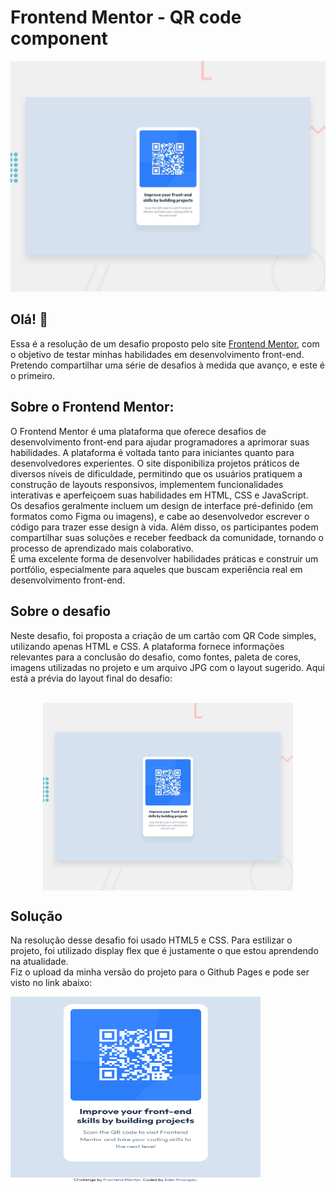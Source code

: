 # Frontend Mentor - QR code component

![Design preview for the QR code component coding challenge](./preview.jpg)

## Olá! 👋

Essa é a resolução de um desafio proposto pelo site <a href="https://www.frontendmentor.io/home" target="_blank">Frontend Mentor</a>, com o objetivo de testar minhas habilidades em desenvolvimento front-end. Pretendo compartilhar uma série de desafios à medida que avanço, e este é o primeiro.

## Sobre o Frontend Mentor:

O Frontend Mentor é uma plataforma que oferece desafios de desenvolvimento front-end para ajudar programadores a aprimorar suas habilidades. A plataforma é voltada tanto para iniciantes quanto para desenvolvedores experientes. O site disponibiliza projetos práticos de diversos níveis de dificuldade, permitindo que os usuários pratiquem a construção de layouts responsivos, implementem funcionalidades interativas e aperfeiçoem suas habilidades em HTML, CSS e JavaScript.<br>
Os desafios geralmente incluem um design de interface pré-definido (em formatos como Figma ou imagens), e cabe ao desenvolvedor escrever o código para trazer esse design à vida. Além disso, os participantes podem compartilhar suas soluções e receber feedback da comunidade, tornando o processo de aprendizado mais colaborativo.<br>
É uma excelente forma de desenvolver habilidades práticas e construir um portfólio, especialmente para aqueles que buscam experiência real em desenvolvimento front-end.

## Sobre o desafio

Neste desafio, foi proposta a criação de um cartão com QR Code simples, utilizando apenas HTML e CSS. A plataforma fornece informações relevantes para a conclusão do desafio, como fontes, paleta de cores, imagens utilizadas no projeto e um arquivo JPG com o layout sugerido.
Aqui está a prévia do layout final do desafio: <br> <br>
<div align="center" style="display: inline_block";>
  <img align="center" src="./preview.jpg" alt="Imagem do card QR-Code" style="width: 400px; height: 300px;">
</div>

## Solução

Na resolução desse desafio foi usado HTML5 e CSS. Para estilizar o projeto, foi utilizado display flex que é justamente o que estou aprendendo na atualidade.<br>
Fiz o upload da minha versão do projeto para o Github Pages e pode ser visto no link abaixo:
<div>
  <a href="https://ederprocopio.github.io/frontend-mentor-qr-code-component/">
    <img align="center" src="./captura-de-tela.png" alt="Imagem da pagina de conclusão" style="width: 400px; height: 300px;">
  </a>
</div>
